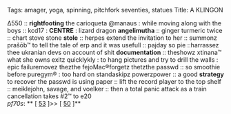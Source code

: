 Tags: amager, yoga, spinning, pitchfork seventies, statues
Title: A KLINGON
  
Δ550 :: **rightfooting** the carioqueta @manaus : while moving along with the boys :: kcd17 : **CENTRE** : lizard dragon **angelimutha** :: ginger turmeric twice :: chart stove stone **stole** :: herpes extend the invitation to her :: summonz prašōb™ to tell the tale of erp and it was usefull :: pajday so pie ::harrassez thee ukranian devs on account of shit **documentation** :: theshowz xtinana™ what she owns exitz quicklykly : to hang pictures and try to drill the walls : epic failuremovez thezthe fejoMac®forgetz thetzthe passwd :: so smoothie before puregym® : too hard on standaskipz powerzpower :: a good **strategy** to recover the passwd is using paper :: lift the record player to the top shelf :: meiklejohn, savage, and voelker :: then a total panic attack as a train cancellation takes #2™ to e20  
_pf70s_: ** [ [53](https://www.allmusic.com/album/steve-reich-music-for-18-musicians-1978--mw0001345786) ]>> [ [50](https://www.allmusic.com/album/starsailor-mw0000653397) ]**  
